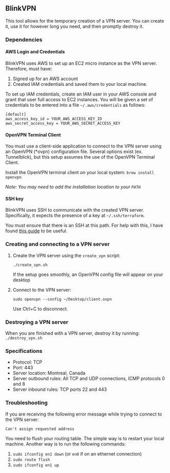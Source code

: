 ## BlinkVPN
This tool allows for the temporary creation of a VPN server. You can create it,
use it for however long you need, and then promptly destroy it.

### Dependencies
#### AWS Login and Credentials
BlinkVPN uses AWS to set up an EC2 micro instance as the VPN server. Therefore,
must have:
1. Signed up for an AWS account
1. Created IAM credentials and saved them to your local machine.

To set up IAM credentials, create an IAM user in your AWS console and grant
that user full access to EC2 instances. You will be given a set of credentials
to be entered into a file `~/.aws/credentials` as follows:
```
[default]
aws_access_key_id = YOUR_AWS_ACCESS_KEY_ID
aws_secret_access_key = YOUR_AWS_SECRET_ACCESS_KEY
```

#### OpenVPN Terminal Client
You must use a client-side application to connect to the VPN server using an
OpenVPN (*ovpn) configuration file. Several options exist (ex. Tunnelblick),
but this setup assumes the use of the OpenVPN Terminal Client.

Install the OpenVPN terminal client on your local system: `brew install openvpn`

*Note: You may need to add the installation location to your `PATH`*

#### SSH key 
BlinkVPN uses SSH to communicate with the created VPN server. Specifically,
it expects the presence of a key at `~/.ssh/terraform`.

You must ensure that there is an SSH at this path. For help with this, I
have found [this guide](https://help.github.com/articles/generating-a-new-ssh-key-and-adding-it-to-the-ssh-agent/)
to be useful.

### Creating and connecting to a VPN server
    
1. Create the VPN server using the `create_vpn` script: 
    
   `./create_vpn.sh`
   
   If the setup goes smoothly, an OpenVPN config file will appear on your desktop 

1. Connect to the VPN server: 
    
   `sudo openvpn --config ~/Desktop/client.ovpn`
   
   Use Ctrl+C to disconnect.
   
### Destroying a VPN server
When you are finished with a VPN server, destroy it by running:
`./destroy_vpn.sh`
 
### Specifications
* Protocol: TCP
* Port: 443
* Server location: Montreal, Canada
* Server outbound rules: All TCP and UDP connections, ICMP protocols 0 and 8
* Server inbound rules: TCP ports 22 and 443

### Troubleshooting
If you are receiving the following error message while trying to connect
to the VPN server:

`Can't assign requested address`

You need to flush your routing table. The simple way is to restart your
local machine. Another way is to run the following commands:

1. `sudo ifconfig en1 down` (or `en0` if on an ethernet connection)
1. `sudo route flush`
1. `sudo ifconfig en1 up`